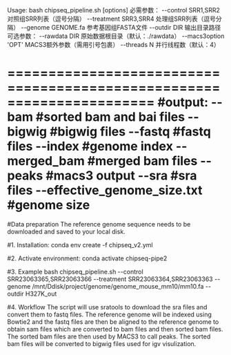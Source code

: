 Usage: bash chipseq_pipeline.sh [options]
必需参数：
  --control SRR1,SRR2   对照组SRR列表（逗号分隔）
  --treatment SRR3,SRR4 处理组SRR列表（逗号分隔）
  --genome GENOME.fa    参考基因组FASTA文件
  --outdir DIR          输出目录路径
可选参数：
  --rawdata DIR         原始数据根目录（默认：./rawdata）
  --macs3option 'OPT'   MACS3额外参数（需用引号包裹）
  --threads N           并行线程数（默认：4）

======================================================================
#output:
--bam  #sorted bam and bai files
--bigwig #bigwig files
--fastq #fastq files
--index #genome index
--merged_bam #merged bam files
--peaks #macs3 output
--sra #sra files
--effective_genome_size.txt #genome size
======================================================================
#Data preparation
The reference genome sequence needs to be downloaded and saved to your local disk.

#1. Installation:
conda env create -f chipseq_v2.yml

#2. Activate environment:
conda activate chipseq-pipe2

#3. Example
bash chipseq_pipeline.sh --control SRR23063365,SRR23063366 --treatment SRR23063364,SRR23063363 --genome /mnt/Ddisk/project/genome/genome_mouse_mm10/mm10.fa  --outdir H327K_out

#4. Workflow
The script will use sratools to download the sra files and convert them to fastq files. The reference genome will be indexed using Bowtie2 and the fastq files are then be aligned to the reference genome to obtain sam files which are converted to bam files and then sorted bam files. The sorted bam files are then used by MACS3 to call peaks. The sorted bam files will be converted to bigwig files used for igv visulization.
